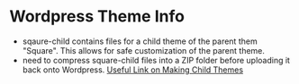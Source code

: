 # Wordpress Theme Info

* sqaure-child contains files for a child theme of the parent them "Square". This allows for safe customization of the parent theme.
* need to compress square-child files into a ZIP folder before uploading it back onto Wordpress.
[Useful Link on Making Child Themes](https://codex.wordpress.org/Child_Themes)
